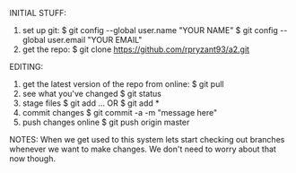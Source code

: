 INITIAL STUFF:
1) set up git:
   $ git config --global user.name "YOUR NAME"
   $ git config --global user.email "YOUR EMAIL"
2) get the repo:
   $ git clone https://github.com/rpryzant93/a2.git

EDITING:
1) get the latest version of the repo from online:
   $ git pull
2) see what you've changed
   $ git status
3) stage files
   $ git add <file1> <file2> ...
     OR
   $ git add *
4) commit changes
   $ git commit -a -m "message here"
5) push changes online
   $ git push origin master

NOTES:
When we get used to this system lets start checking out branches
whenever we want to make changes. We don't need to worry about that
now though.